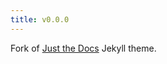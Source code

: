 ```yaml
---
title: v0.0.0
---
```


Fork of [Just the Docs](https://github.com/just-the-docs/just-the-docs) Jekyll theme.
